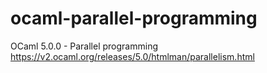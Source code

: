 # ocaml-parallel-programming

OCaml 5.0.0 - Parallel programming  
https://v2.ocaml.org/releases/5.0/htmlman/parallelism.html
